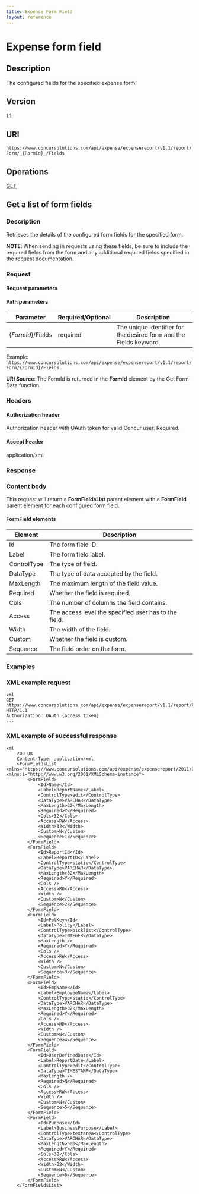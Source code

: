 ```yaml
---
title: Expense Form Field
layout: reference
---
```


# Expense form field

## Description
The configured fields for the specified expense form.

## Version
1.1

## URI
`https://www.concursolutions.com/api/expense/expensereport/v1.1/report/Form/_{FormId}_/Fields`

## Operations
[GET](#get)

## <a name="get"></a>Get a list of form fields

### Description
Retrieves the details of the configured form fields for the specified form.

**NOTE**: When sending in requests using these fields, be sure to include the required fields from the form and any additional required fields specified in the request documentation.

### Request

#### Request parameters

#### Path parameters

| Parameter |Required/Optional| Description |
|-----------------|--------|-----------------------------|
|{_FormId_}/Fields | required | The unique identifier for the desired form and the Fields keyword. |

Example: `https://www.concursolutions.com/api/expense/expensereport/v1.1/report/Form/{FormId}/Fields`

**URI Source**: The FormId is returned in the **FormId** element by the Get Form Data function.

### Headers

#### Authorization header
Authorization header with OAuth token for valid Concur user. Required.

#### Accept header
application/xml

### Response

### Content body
This request will return a **FormFieldsList** parent element with a **FormField** parent element for each configured form field. 

#### FormField elements

|  Element |  Description |
| -------- | ------------ |
|  Id |  The form field ID. |
|  Label |  The form field label. |
|  ControlType |  The type of field. |
|  DataType |  The type of data accepted by the field. |
|  MaxLength |  The maximum length of the field value. |
|  Required |  Whether the field is required. |
|  Cols |  The number of columns the field contains. |
|  Access |  The access level the specified user has to the field. |
|  Width |  The width of the field. |
|  Custom |  Whether the field is custom. |
|  Sequence |  The field order on the form. |

### Examples

### XML example request

```
xml
GET https://www.concursolutions.com/api/expense/expensereport/v1.1/report/Form/nAaT8$puKKO2$pEVlsXfSruLpDfZL0wVM$s7/Fields HTTP/1.1
Authorization: OAuth {access token}
...
```

### XML example of successful response

```
xml
    200 OK
    Content-Type: application/xml
    <FormFieldsList xmlns="https://www.concursolutions.com/api/expense/expensereport/2011/03" xmlns:i="http://www.w3.org/2001/XMLSchema-instance">
        <FormField>
            <Id>Name</Id>
            <Label>ReportName</Label>
            <ControlType>edit</ControlType>
            <DataType>VARCHAR</DataType>
            <MaxLength>32</MaxLength>
            <Required>Y</Required>
            <Cols>32</Cols>
            <Access>RW</Access>
            <Width>32</Width>
            <Custom>N</Custom>
            <Sequence>1</Sequence>
        </FormField>
        <FormField>
            <Id>ReportId</Id>
            <Label>ReportID</Label>
            <ControlType>static</ControlType>
            <DataType>VARCHAR</DataType>
            <MaxLength>32</MaxLength>
            <Required>Y</Required>
            <Cols />
            <Access>RO</Access>
            <Width />
            <Custom>N</Custom>
            <Sequence>2</Sequence>
        </FormField>
        <FormField>
            <Id>PolKey</Id>
            <Label>Policy</Label>
            <ControlType>picklist</ControlType>
            <DataType>INTEGER</DataType>
            <MaxLength />
            <Required>Y</Required>
            <Cols />
            <Access>RW</Access>
            <Width />
            <Custom>N</Custom>
            <Sequence>3</Sequence>
        </FormField>
        <FormField>
            <Id>EmpName</Id>
            <Label>EmployeeName</Label>
            <ControlType>static</ControlType>
            <DataType>VARCHAR</DataType>
            <MaxLength>32</MaxLength>
            <Required>Y</Required>
            <Cols />
            <Access>HD</Access>
            <Width />
            <Custom>N</Custom>
            <Sequence>4</Sequence>
        </FormField>
        <FormField>
            <Id>UserDefinedDate</Id>
            <Label>ReportDate</Label>
            <ControlType>edit</ControlType>
            <DataType>TIMESTAMP</DataType>
            <MaxLength />
            <Required>N</Required>
            <Cols />
            <Access>RW</Access>
            <Width />
            <Custom>N</Custom>
            <Sequence>5</Sequence>
        </FormField>
        <FormField>
            <Id>Purpose</Id>
            <Label>BusinessPurpose</Label>
            <ControlType>textarea</ControlType>
            <DataType>VARCHAR</DataType>
            <MaxLength>500</MaxLength>
            <Required>Y</Required>
            <Cols>32</Cols>
            <Access>RW</Access>
            <Width>32</Width>
            <Custom>N</Custom>
            <Sequence>6</Sequence>
        </FormField>
    </FormFieldsList>
```




